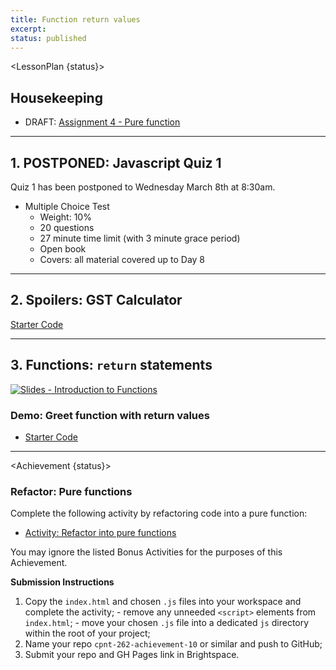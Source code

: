 ```yaml
---
title: Function return values
excerpt: 
status: published
---
```

<script>
	import Homework from "$lib/components/Homework.svelte";
	import LessonPlan from "$lib/components/LessonPlan.svelte";
	import LabTime from "$lib/components/LabTime.svelte";
	import Achievement from "$lib/components/Achievement.svelte";
</script>


<LessonPlan {status}>

## Housekeeping
- DRAFT: [Assignment 4 - Pure function](/courses/cpnt-262/assessments/assignment-4)

---

## 1. POSTPONED: Javascript Quiz 1
Quiz 1 has been postponed to Wednesday March 8th at 8:30am.
- Multiple Choice Test
    - Weight: 10%
    - 20 questions
    - 27 minute time limit (with 3 minute grace period)
    - Open book
    - Covers: all material covered up to Day 8
		
---

## 2. Spoilers: GST Calculator
[Starter Code](https://github.com/sait-wbdv/dailies-w23/tree/main/2023-02-23-functions/00-ach9-gst-starter)

---

## 3. Functions: `return` statements
[![Slides - Introduction to Functions](/images/slides/js-functions.png)](https://sait-wbdv.github.io/slides/w23/cpnt-262/js-functions.html)

### Demo: Greet function with return values
- [Starter Code]()

</LessonPlan>

---

<Achievement {status}>

### Refactor: Pure functions
Complete the following activity by refactoring code into a pure function: 
- [Activity: Refactor into pure functions](https://gist.github.com/acidtone/6b27ecd6f5cdb05e57f93a5f137dcb2f)

You may ignore the listed Bonus Activities for the purposes of this Achievement.

**Submission Instructions**
1. Copy the `index.html` and chosen `.js` files into your workspace and complete the activity;
		- remove any unneeded `<script>` elements from `index.html`;
		- move your chosen `.js` file into a dedicated `js` directory within the root of your project;
2. Name your repo `cpnt-262-achievement-10` or similar and push to GitHub;
3. Submit your repo and GH Pages link in Brightspace.

</Achievement>
